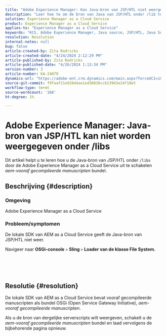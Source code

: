 ```yaml
---
title: "Adobe Experience Manager: Kan Java-bron van JSP/HTL niet weergeven onder /libs"
description: "Leer hoe te om de bron van Java van JSP/HTL onder /lib te bekijken door de a-vooraf gecompileerde de manuscriptbundel van de AEM as a Cloud Service onbruikbaar te maken."
solution: Experience Manager as a Cloud Service
product: Experience Manager as a Cloud Service
applies-to: "Experience Manager as a Cloud Service"
keywords: "KCS, Adobe Experience Manager, Java source, JSP/HTL, Java Server Pages, AEMaaCS"
resolution: Resolution
internal-notes: null
bug: false
article-created-by: Zita Rodricks
article-created-date: "4/24/2024 2:12:29 PM"
article-published-by: Zita Rodricks
article-published-date: "4/26/2024 1:13:34 PM"
version-number: 3
article-number: KA-24079
dynamics-url: "https://adobe-ent.crm.dynamics.com/main.aspx?forceUCI=1&pagetype=entityrecord&etn=knowledgearticle&id=75ab3aac-4402-ef11-a1fe-6045bd0065b6"
source-git-commit: f9faaf21e92844ae1ed36036ccb13943e24f18e5
workflow-type: tm+mt
source-wordcount: '168'
ht-degree: 1%

---
```


# Adobe Experience Manager: Java-bron van JSP/HTL kan niet worden weergegeven onder /libs


Dit artikel helpt u te leren hoe u de Java-bron van JSP/HTL onder `/libs` door de Adobe Experience Manager as a Cloud Service uit te schakelen *aem-vooraf gecompileerde manuscripten* bundel.

## Beschrijving {#description}


### Omgeving

Adobe Experience Manager as a Cloud Service



### Probleem/symptomen

De lokale SDK van AEM as a Cloud Service geeft de Java-bron van JSP/HTL niet weer.

Navigeer naar <b>OSGi-console</b> `>`  <b>Sling </b>`>` <b> Loader van de klasse File System.</b>
<br><br> <br><br> 

## Resolutie {#resolution}


De lokale SDK van AEM as a Cloud Service bevat vooraf gecompileerde manuscripten als bundel OSGi (Open Service Gateway Initiative), *aem-vooraf gecompileerde manuscripten*.

Als u de bron van dergelijke serverscripts wilt weergeven, schakelt u de *aem-vooraf gecompileerde manuscripten* bundel en laad vervolgens de bijbehorende pagina opnieuw.
